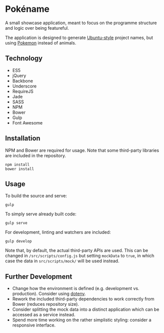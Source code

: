 # Pokéname

A small showcase application, meant to focus on the programme structure and logic over being featureful.

The application is designed to generate [Ubuntu-style](https://wiki.ubuntu.com/DevelopmentCodeNames) project names, but using [Pokemon](http://pokeapi.co/) instead of animals.

## Technology

* ES5
* jQuery
* Backbone
* Underscore
* RequireJS
* Jade
* SASS
* NPM
* Bower
* Gulp
* Font Awesome

## Installation

NPM and Bower are required for usage. Note that some third-party libraries are included in the repository.

```
npm install
bower install
```

## Usage

To build the source and serve:

```
gulp
```

To simply serve already built code:

```
gulp serve
```

For development, linting and watchers are included:

```
gulp develop
```

Note that, by default, the actual third-party APIs are used. This can be changed in `/src/scripts/config.js` but setting `mockData` to `true`, in which case the data in `src/scripts/mock/` will be used instead.

## Further Development

* Change how the environment is defined (e.g. development vs. production). Consider using [dotenv](https://www.npmjs.com/package/dotenv).
* Rework the included third-party dependencies to work correctly from Bower (reduces repository size).
* Consider splitting the mock data into a distinct application which can be accessed as a service instead.
* Spend more time working on the rather simplistic styling: consider a responsive interface.